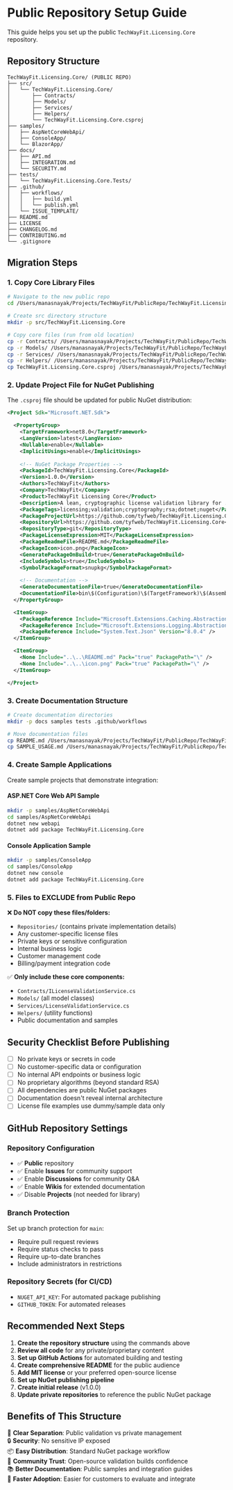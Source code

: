 # Public Repository Setup Guide

This guide helps you set up the public `TechWayFit.Licensing.Core` repository.

## Repository Structure

```
TechWayFit.Licensing.Core/ (PUBLIC REPO)
├── src/
│   └── TechWayFit.Licensing.Core/
│       ├── Contracts/
│       ├── Models/
│       ├── Services/
│       ├── Helpers/
│       └── TechWayFit.Licensing.Core.csproj
├── samples/
│   ├── AspNetCoreWebApi/
│   ├── ConsoleApp/
│   └── BlazorApp/
├── docs/
│   ├── API.md
│   ├── INTEGRATION.md
│   └── SECURITY.md
├── tests/
│   └── TechWayFit.Licensing.Core.Tests/
├── .github/
│   ├── workflows/
│   │   ├── build.yml
│   │   └── publish.yml
│   └── ISSUE_TEMPLATE/
├── README.md
├── LICENSE
├── CHANGELOG.md
├── CONTRIBUTING.md
└── .gitignore
```

## Migration Steps

### 1. Copy Core Library Files

```bash
# Navigate to the new public repo
cd /Users/manasnayak/Projects/TechWayFit/PublicRepo/TechWayFit.Licensing.Core

# Create src directory structure
mkdir -p src/TechWayFit.Licensing.Core

# Copy core files (run from old location)
cp -r Contracts/ /Users/manasnayak/Projects/TechWayFit/PublicRepo/TechWayFit.Licensing.Core/src/TechWayFit.Licensing.Core/
cp -r Models/ /Users/manasnayak/Projects/TechWayFit/PublicRepo/TechWayFit.Licensing.Core/src/TechWayFit.Licensing.Core/
cp -r Services/ /Users/manasnayak/Projects/TechWayFit/PublicRepo/TechWayFit.Licensing.Core/src/TechWayFit.Licensing.Core/
cp -r Helpers/ /Users/manasnayak/Projects/TechWayFit/PublicRepo/TechWayFit.Licensing.Core/src/TechWayFit.Licensing.Core/
cp TechWayFit.Licensing.Core.csproj /Users/manasnayak/Projects/TechWayFit/PublicRepo/TechWayFit.Licensing.Core/src/TechWayFit.Licensing.Core/
```

### 2. Update Project File for NuGet Publishing

The `.csproj` file should be updated for public NuGet distribution:

```xml
<Project Sdk="Microsoft.NET.Sdk">

  <PropertyGroup>
    <TargetFramework>net8.0</TargetFramework>
    <LangVersion>latest</LangVersion>
    <Nullable>enable</Nullable>
    <ImplicitUsings>enable</ImplicitUsings>
    
    <!-- NuGet Package Properties -->
    <PackageId>TechWayFit.Licensing.Core</PackageId>
    <Version>1.0.0</Version>
    <Authors>TechWayFit</Authors>
    <Company>TechWayFit</Company>
    <Product>TechWayFit Licensing Core</Product>
    <Description>A lean, cryptographic license validation library for .NET applications. Provides RSA signature verification, temporal validation, and flexible license management without business logic dependencies.</Description>
    <PackageTags>licensing;validation;cryptography;rsa;dotnet;nuget</PackageTags>
    <PackageProjectUrl>https://github.com/tyfweb/TechWayFit.Licensing.Core</PackageProjectUrl>
    <RepositoryUrl>https://github.com/tyfweb/TechWayFit.Licensing.Core</RepositoryUrl>
    <RepositoryType>git</RepositoryType>
    <PackageLicenseExpression>MIT</PackageLicenseExpression>
    <PackageReadmeFile>README.md</PackageReadmeFile>
    <PackageIcon>icon.png</PackageIcon>
    <GeneratePackageOnBuild>true</GeneratePackageOnBuild>
    <IncludeSymbols>true</IncludeSymbols>
    <SymbolPackageFormat>snupkg</SymbolPackageFormat>
    
    <!-- Documentation -->
    <GenerateDocumentationFile>true</GenerateDocumentationFile>
    <DocumentationFile>bin\$(Configuration)\$(TargetFramework)\$(AssemblyName).xml</DocumentationFile>
  </PropertyGroup>

  <ItemGroup>
    <PackageReference Include="Microsoft.Extensions.Caching.Abstractions" Version="8.0.0" />
    <PackageReference Include="Microsoft.Extensions.Logging.Abstractions" Version="8.0.0" />
    <PackageReference Include="System.Text.Json" Version="8.0.4" />
  </ItemGroup>

  <ItemGroup>
    <None Include="..\..\README.md" Pack="true" PackagePath="\" />
    <None Include="..\..\icon.png" Pack="true" PackagePath="\" />
  </ItemGroup>

</Project>
```

### 3. Create Documentation Structure

```bash
# Create documentation directories
mkdir -p docs samples tests .github/workflows

# Move documentation files
cp README.md /Users/manasnayak/Projects/TechWayFit/PublicRepo/TechWayFit.Licensing.Core/
cp SAMPLE_USAGE.md /Users/manasnayak/Projects/TechWayFit/PublicRepo/TechWayFit.Licensing.Core/docs/INTEGRATION.md
```

### 4. Create Sample Applications

Create sample projects that demonstrate integration:

#### ASP.NET Core Web API Sample
```bash
mkdir -p samples/AspNetCoreWebApi
cd samples/AspNetCoreWebApi
dotnet new webapi
dotnet add package TechWayFit.Licensing.Core
```

#### Console Application Sample
```bash
mkdir -p samples/ConsoleApp
cd samples/ConsoleApp
dotnet new console
dotnet add package TechWayFit.Licensing.Core
```

### 5. Files to EXCLUDE from Public Repo

❌ **Do NOT copy these files/folders:**
- `Repositories/` (contains private implementation details)
- Any customer-specific license files
- Private keys or sensitive configuration
- Internal business logic
- Customer management code
- Billing/payment integration code

✅ **Only include these core components:**
- `Contracts/ILicenseValidationService.cs`
- `Models/` (all model classes)
- `Services/LicenseValidationService.cs`
- `Helpers/` (utility functions)
- Public documentation and samples

## Security Checklist Before Publishing

- [ ] No private keys or secrets in code
- [ ] No customer-specific data or configuration
- [ ] No internal API endpoints or business logic
- [ ] No proprietary algorithms (beyond standard RSA)
- [ ] All dependencies are public NuGet packages
- [ ] Documentation doesn't reveal internal architecture
- [ ] License file examples use dummy/sample data only

## GitHub Repository Settings

### Repository Configuration
- ✅ **Public** repository
- ✅ Enable **Issues** for community support
- ✅ Enable **Discussions** for community Q&A
- ✅ Enable **Wikis** for extended documentation
- ✅ Disable **Projects** (not needed for library)

### Branch Protection
Set up branch protection for `main`:
- Require pull request reviews
- Require status checks to pass
- Require up-to-date branches
- Include administrators in restrictions

### Repository Secrets (for CI/CD)
- `NUGET_API_KEY`: For automated package publishing
- `GITHUB_TOKEN`: For automated releases

## Recommended Next Steps

1. **Create the repository structure** using the commands above
2. **Review all code** for any private/proprietary content
3. **Set up GitHub Actions** for automated building and testing
4. **Create comprehensive README** for the public audience
5. **Add MIT license** or your preferred open-source license
6. **Set up NuGet publishing pipeline**
7. **Create initial release** (v1.0.0)
8. **Update private repositories** to reference the public NuGet package

## Benefits of This Structure

🎯 **Clear Separation**: Public validation vs private management  
🔒 **Security**: No sensitive IP exposed  
📦 **Easy Distribution**: Standard NuGet package workflow  
🤝 **Community Trust**: Open-source validation builds confidence  
📚 **Better Documentation**: Public samples and integration guides  
🚀 **Faster Adoption**: Easier for customers to evaluate and integrate  
